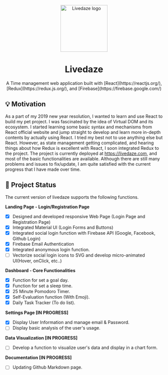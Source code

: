 <p align="center">
  <a href="https://livedaze.com/" rel="noopener" target="_blank"><img width="150" src="https://kortfolio.com/public/images/projectThumbnails/livedaze_TN.jpg" alt="Livedaze logo"></a></p>
</p>
<h1 align="center">Livedaze</h1>
<div align="center">
A Time management web application built with [React](https://reactjs.org/), [Redux](https://redux.js.org/), and [Firebase](https://firebase.google.com/)
</div>

## :bulb: Motivation 
As a part of my 2019 new year resolution, I wanted to learn and use React to build my pet project. I was fascinated by the idea of Virtual DOM and its ecosystem. I started learning some basic syntax and mechanisms from React official website and jump straight to develop and learn more in-depth contents by actually using React.
I tried my best not to use anything else but React. However, as state management getting complicated, and hearing things about how Redux is excellent with React, I soon integrated Redux to the project. The project is currently deployed at https://livedaze.com, and most of the basic functionalities are available. Although there are still many problems and issues to fix/update, I am quite satisfied with the current progress that I have made over time. 

## :checkered_flag: Project Status
The current version of livedaze supports the following functions.

**Landing Page - Login/Registration Page**
- [x] Designed and developed responsive Web Page (Login Page and Registration Page)
- [x] Integrated Material UI (Login Forms and Buttons)  
- [x] Integrated social login function with Firebase API (Google, Facebook, Github Login)
- [x] Firebase Email Authentication
- [x] Integrated anonymous login function.
- [ ] Vectorize social login icons to SVG and develop micro-animated UI(Hover, onClick, etc..)

**Dashboard - Core Functionalities**
- [x] Function for set a goal day.
- [x] Function for set a sleep time.
- [x] 25 Minute Pomodoro Timer.
- [x] Self-Evaluation function (With Emoji).
- [x] Daily Task Tracker (To do list).

**Settings Page [IN PROGRESS]**
- [x] Display User Information and manage email & Password.
- [ ] Display basic analysis of the user's usage. 

**Data Visualization [IN PROGRESS]**
- [ ] Develop a function to visualize user's data and display in a chart form.

**Documentation [IN PROGRESS]**
- [ ] Updating Github Markdown page.
